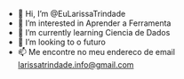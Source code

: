 - 👋 Hi, I’m @EuLarissaTrindade
- 👀 I’m interested in  Aprender a Ferramenta 
- 🌱 I’m currently learning  Ciencia de Dados 
- 💞️ I’m looking to o futuro
- 📫 Me encontre no meu endereco de email  larissatrindade.info@gmail.com
<!---
EuLarissaTrindade/EuLarissaTrindade is a ✨ special ✨ repository because its `README.md` (this file) appears on your GitHub profile.
You can click the Preview link to take a look at your changes.
